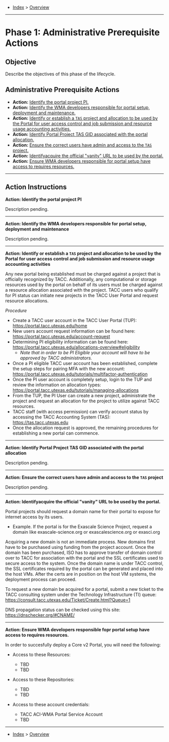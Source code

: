 - [Index](../index.md) > [Overview](overview.md)

---

<a id="phase1"></a>

# Phase 1: Administrative Prerequisite Actions

## Objective

Describe the objectives of this phase of the lifecycle.

<a id="actions"></a>

## Administrative Prerequisite Actions

- **Action:** [Identify the portal project PI.](#action1)
- **Action:** [Identify the WMA developers responsible for portal setup, deployment and maintenance.](#action2)
- **Action:** [Identify or establish a `TAS` project and allocation to be used by the Portal for user access control and job submission and resource usage accounting activities.](#action3)
- **Action:** [Identify Portal Project TAS GID associated with the portal allocation.](#action4)
- **Action:** [Ensure the correct users have admin and access to the `TAS` project.](#action5)
- **Action:** [Identifyacquire the official "vanity" URL to be used by the portal.](#action6)
- **Action:** [Ensure WMA developers responsible for portal setup have access to requires resources.](#action7)

---

<a id="instructions"></a>

## Action Instructions

<a id="action1"></a>

**Action: Identify the portal project PI**

Description pending.

---

<a id="action2"></a>

**Action: Identify the WMA developers responsible for portal setup, deployment and maintenance**

Description pending.

---

<a id="action3"></a>

**Action: Identify or establish a `TAS` project and allocation to be used by the Portal for user access control and job submission and resource usage accounting activities**

Any new portal being established must be charged against a project that is officially recognized by TACC. Additionally, any computational or storage resources used by the portal on behalf of its users must be charged against a resource allocation associated with the project. TACC users who qualify for PI status can initiate new projects in the TACC User Portal and request resource allocations.

_Procedure_

- Create a TACC user account in the TACC User Portal (TUP): https://portal.tacc.utexas.edu/home
- New users account request information can be found here: https://portal.tacc.utexas.edu/account-request
- Determining PI eligibility information can be found here: https://portal.tacc.utexas.edu/allocations-overview#eligibility
  - _Note that in order to be PI Eligible your account will have to be approved by TACC administrators._
- Once a PI eligible TACC user account has been established, complete the setup steps for pairing MFA with the new account: https://portal.tacc.utexas.edu/tutorials/multifactor-authentication
- Once the PI user account is completely setup, login to the TUP and review the information on allocation types: https://portal.tacc.utexas.edu/tutorials/managing-allocations
- From the TUP, the PI User can create a new project, administrate the project and request an allocation for the project to utilize against TACC resources.
- TACC staff (with access permission) can verify account status by accessing the TACC Accounting System (TAS): https://tas.tacc.utexas.edu
- Once the allocation request is approved, the remaining procedures for establishing a new portal can commence.

---

<a id="action4"></a>

**Action: Identify Portal Project TAS GID associated with the portal allocation**

Description pending.

---

<a id="action5"></a>

**Action: Ensure the correct users have admin and access to the `TAS` project**

Description pending.

---

<a id="action6"></a>

**Action: Identifyacquire the official "vanity" URL to be used by the portal.**

Portal projects should request a domain name for their portal to expose for internet access by its users.

- Example. If the portal is for the Exascale Science Project, request a domain like exascale-science.org or exascalescience.org or exasci.org

Acquiring a new domain is not an immediate process. New domains first have to be purchased using funding from the project account. Once the domain has been purchased, ISO has to approve transfer of domain control over to TACC for association with the portal and the SSL certificates used to secure access to the system. Once the domain name is under TACC control, the SSL certificates required by the portal can be generated and placed into the host VMs. After the certs are in position on the host VM systems, the deployment process can proceed.

To request a new domain be acquired for a portal, submit a new ticket to the TACC consulting system under the Technology Infrastructure (TI) queue: https://consult.tacc.utexas.edu/Ticket/Create.html?Queue=1

DNS propagation status can be checked using this site: https://dnschecker.org/#CNAME/

---

<a id="action7"></a>

**Action: Ensure WMA developers responsible fopr portal setup have access to requires resources.**

In order to succesfully deploy a Core v2 Portal, you will need the following:

- Access to these Resources:
    - TBD
    - TBD

- Access to these Repositories:
    - TBD
    - TBD

- Access to these account credentials:
    - TACC ACI-WMA Portal Service Account
    - TBD

---

- [Index](../index.md) > [Overview](overview.md)
